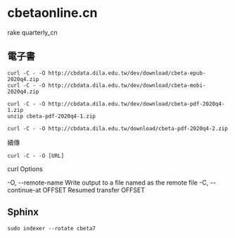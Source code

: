 # cbetaonline.cn

  rake quarterly_cn

## 電子書

    curl -C - -O http://cbdata.dila.edu.tw/dev/download/cbeta-epub-2020q4.zip
    curl -C - -O http://cbdata.dila.edu.tw/dev/download/cbeta-mobi-2020q4.zip
    
    curl -C - -O http://cbdata.dila.edu.tw/dev/download/cbeta-pdf-2020q4-1.zip
    unzip cbeta-pdf-2020q4-1.zip

    curl -C - -O http://cbdata.dila.edu.tw/download/cbeta-pdf-2020q4-2.zip

續傳

    curl -C - -O [URL]

curl Options

-O, --remote-name   Write output to a file named as the remote file
-C, --continue-at OFFSET  Resumed transfer OFFSET

## Sphinx

    sudo indexer --rotate cbeta7

